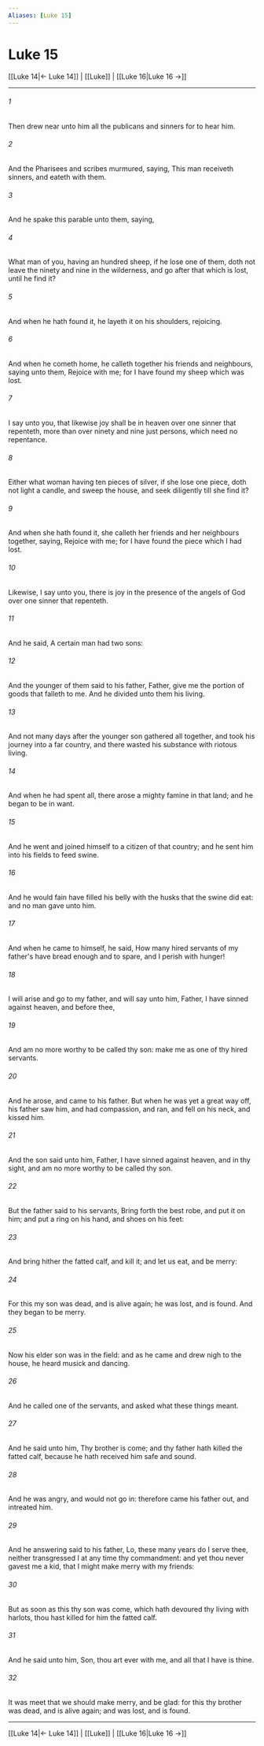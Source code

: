 ```yaml
---
Aliases: [Luke 15]
---
```

# Luke 15

[[Luke 14|← Luke 14]] | [[Luke]] | [[Luke 16|Luke 16 →]]
***



###### 1 
Then drew near unto him all the publicans and sinners for to hear him. 

###### 2 
And the Pharisees and scribes murmured, saying, This man receiveth sinners, and eateth with them. 

###### 3 
And he spake this parable unto them, saying, 

###### 4 
What man of you, having an hundred sheep, if he lose one of them, doth not leave the ninety and nine in the wilderness, and go after that which is lost, until he find it? 

###### 5 
And when he hath found it, he layeth it on his shoulders, rejoicing. 

###### 6 
And when he cometh home, he calleth together his friends and neighbours, saying unto them, Rejoice with me; for I have found my sheep which was lost. 

###### 7 
I say unto you, that likewise joy shall be in heaven over one sinner that repenteth, more than over ninety and nine just persons, which need no repentance. 

###### 8 
Either what woman having ten pieces of silver, if she lose one piece, doth not light a candle, and sweep the house, and seek diligently till she find it? 

###### 9 
And when she hath found it, she calleth her friends and her neighbours together, saying, Rejoice with me; for I have found the piece which I had lost. 

###### 10 
Likewise, I say unto you, there is joy in the presence of the angels of God over one sinner that repenteth. 

###### 11 
And he said, A certain man had two sons: 

###### 12 
And the younger of them said to his father, Father, give me the portion of goods that falleth to me. And he divided unto them his living. 

###### 13 
And not many days after the younger son gathered all together, and took his journey into a far country, and there wasted his substance with riotous living. 

###### 14 
And when he had spent all, there arose a mighty famine in that land; and he began to be in want. 

###### 15 
And he went and joined himself to a citizen of that country; and he sent him into his fields to feed swine. 

###### 16 
And he would fain have filled his belly with the husks that the swine did eat: and no man gave unto him. 

###### 17 
And when he came to himself, he said, How many hired servants of my father's have bread enough and to spare, and I perish with hunger! 

###### 18 
I will arise and go to my father, and will say unto him, Father, I have sinned against heaven, and before thee, 

###### 19 
And am no more worthy to be called thy son: make me as one of thy hired servants. 

###### 20 
And he arose, and came to his father. But when he was yet a great way off, his father saw him, and had compassion, and ran, and fell on his neck, and kissed him. 

###### 21 
And the son said unto him, Father, I have sinned against heaven, and in thy sight, and am no more worthy to be called thy son. 

###### 22 
But the father said to his servants, Bring forth the best robe, and put it on him; and put a ring on his hand, and shoes on his feet: 

###### 23 
And bring hither the fatted calf, and kill it; and let us eat, and be merry: 

###### 24 
For this my son was dead, and is alive again; he was lost, and is found. And they began to be merry. 

###### 25 
Now his elder son was in the field: and as he came and drew nigh to the house, he heard musick and dancing. 

###### 26 
And he called one of the servants, and asked what these things meant. 

###### 27 
And he said unto him, Thy brother is come; and thy father hath killed the fatted calf, because he hath received him safe and sound. 

###### 28 
And he was angry, and would not go in: therefore came his father out, and intreated him. 

###### 29 
And he answering said to his father, Lo, these many years do I serve thee, neither transgressed I at any time thy commandment: and yet thou never gavest me a kid, that I might make merry with my friends: 

###### 30 
But as soon as this thy son was come, which hath devoured thy living with harlots, thou hast killed for him the fatted calf. 

###### 31 
And he said unto him, Son, thou art ever with me, and all that I have is thine. 

###### 32 
It was meet that we should make merry, and be glad: for this thy brother was dead, and is alive again; and was lost, and is found.

***
[[Luke 14|← Luke 14]] | [[Luke]] | [[Luke 16|Luke 16 →]]
